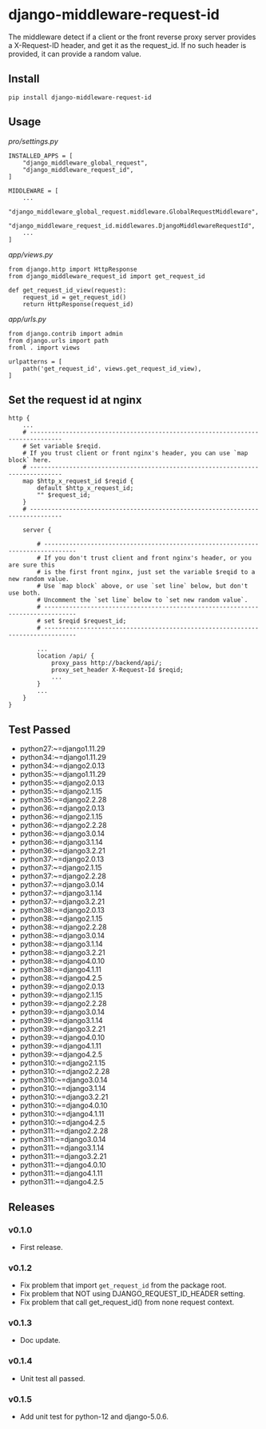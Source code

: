 # django-middleware-request-id

The middleware detect if a client or the front reverse proxy server provides a X-Request-ID header, and get it as the request_id. If no such header is provided, it can provide a random value. 

## Install

```
pip install django-middleware-request-id
```

## Usage

*pro/settings.py*

```
INSTALLED_APPS = [
    "django_middleware_global_request",
    "django_middleware_request_id",
]

MIDDLEWARE = [
    ...
    "django_middleware_global_request.middleware.GlobalRequestMiddleware",
    "django_middleware_request_id.middlewares.DjangoMiddlewareRequestId",
    ...
]

```

*app/views.py*

```
from django.http import HttpResponse
from django_middleware_request_id import get_request_id

def get_request_id_view(request):
    request_id = get_request_id()
    return HttpResponse(request_id)

```

*app/urls.py*

```
from django.contrib import admin
from django.urls import path
froml . import views

urlpatterns = [
    path('get_request_id', views.get_request_id_view),
]

```

## Set the request id at nginx

```
http {
    ...
    # -------------------------------------------------------------------------------
    # Set variable $reqid.
    # If you trust client or front nginx's header, you can use `map block` here.
    # -------------------------------------------------------------------------------
    map $http_x_request_id $reqid {
        default $http_x_request_id;
        "" $request_id;
    }
    # -------------------------------------------------------------------------------

    server {

        # -------------------------------------------------------------------------------
        # If you don't trust client and front nginx's header, or you are sure this 
        # is the first front nginx, just set the variable $reqid to a new random value.
        # Use `map block` above, or use `set line` below, but don't use both.
        # Uncomment the `set line` below to `set new random value`.
        # -------------------------------------------------------------------------------
        # set $reqid $request_id;
        # -------------------------------------------------------------------------------

        ...
        location /api/ {
            proxy_pass http://backend/api/;
            proxy_set_header X-Request-Id $reqid;
            ...
        }
        ...
    }
}

```

## Test Passed

- python27:~=django1.11.29
- python34:~=django1.11.29
- python34:~=django2.0.13
- python35:~=django1.11.29
- python35:~=django2.0.13
- python35:~=django2.1.15
- python35:~=django2.2.28
- python36:~=django2.0.13
- python36:~=django2.1.15
- python36:~=django2.2.28
- python36:~=django3.0.14
- python36:~=django3.1.14
- python36:~=django3.2.21
- python37:~=django2.0.13
- python37:~=django2.1.15
- python37:~=django2.2.28
- python37:~=django3.0.14
- python37:~=django3.1.14
- python37:~=django3.2.21
- python38:~=django2.0.13
- python38:~=django2.1.15
- python38:~=django2.2.28
- python38:~=django3.0.14
- python38:~=django3.1.14
- python38:~=django3.2.21
- python38:~=django4.0.10
- python38:~=django4.1.11
- python38:~=django4.2.5
- python39:~=django2.0.13
- python39:~=django2.1.15
- python39:~=django2.2.28
- python39:~=django3.0.14
- python39:~=django3.1.14
- python39:~=django3.2.21
- python39:~=django4.0.10
- python39:~=django4.1.11
- python39:~=django4.2.5
- python310:~=django2.1.15
- python310:~=django2.2.28
- python310:~=django3.0.14
- python310:~=django3.1.14
- python310:~=django3.2.21
- python310:~=django4.0.10
- python310:~=django4.1.11
- python310:~=django4.2.5
- python311:~=django2.2.28
- python311:~=django3.0.14
- python311:~=django3.1.14
- python311:~=django3.2.21
- python311:~=django4.0.10
- python311:~=django4.1.11
- python311:~=django4.2.5

## Releases

### v0.1.0

- First release.

### v0.1.2

- Fix problem that import `get_request_id` from the package root.
- Fix problem that NOT using DJANGO_REQUEST_ID_HEADER setting.
- Fix problem that call get_request_id() from none request context.

### v0.1.3

- Doc update.

### v0.1.4

- Unit test all passed.

### v0.1.5

- Add unit test for python-12 and django-5.0.6.
